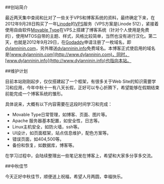 ##创站简介

最近两天集中查阅和比对了一些关于VPS和博客系统的资料，最终确定下来，在2012年9月28日购买了一年[Linode](http://www.linode.com/)的[VPS](http://en.wikipedia.org/wiki/Virtual_private_server)服务（VPS方案是Linode 512），紧接着使用自由软件[Movable Type](http://www.movabletype.org/)在VPS上搭建了博客系统（针对个人使用是免费的），使用MTOS自带的主题、样式，风格比较简单，当然也没有进行汉化。第二天，也就是2012年9月29日，在[Godaddy](http://www.godaddy.com/)申请注册了一枚域名，即[dylanninin.com](http://dylanninin.com)，另外赠送[dylanninin.info](http://dylanninin.info)免费域名。本博客正式使启用的域名是[www.dylanninin.com](http://www.dylanninin.com)，同时，[www.dylanninin.info](http://www.dylanninin.info)也指向本站。

##维护计划

目前本站刚刚起步，仅仅搭建起了一个框架，有很多关于Web Site的知识需要学习和应用，今年中秋十一有八天长假，正好可以专心折腾下，希望能够在假期结束前能完成一个博客系统的雏形。

具体说来，大概有以下内容需要在这段时间学习和完成：

* Movable Type日常管理，如博客、页面、图片等。
* Apache 服务器基本配置，如安全性，日志等。
* Linux主机安全，如防火墙，ssh等。
* UI设计，如页面框架，站点信息维护，配色方案等。
* 错误页面，如404,500等。
* 备份和恢复，如数据库，博客等。

在学习过程中，会陆续整理出一些笔记发在博客上，希望和大家多分享多交流。

##中秋佳节

今天正好中秋佳节，顺便送上祝福，希望人月两圆，幸福快乐。

